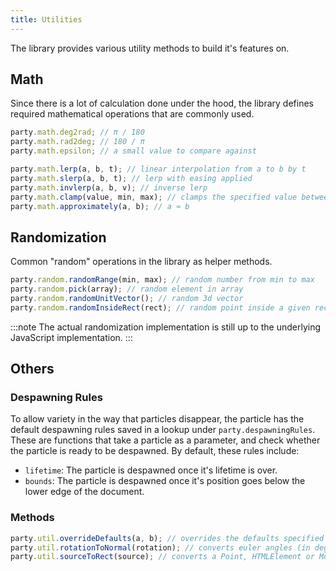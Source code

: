 ```yaml
---
title: Utilities
---
```


The library provides various utility methods to build it's features on.

## Math

Since there is a lot of calculation done under the hood, the library defines required mathematical operations that are commonly used.

```ts
party.math.deg2rad; // π / 180
party.math.rad2deg; // 180 / π
party.math.epsilon; // a small value to compare against

party.math.lerp(a, b, t); // linear interpolation from a to b by t
party.math.slerp(a, b, t); // lerp with easing applied
party.math.invlerp(a, b, v); // inverse lerp
party.math.clamp(value, min, max); // clamps the specified value between min and max
party.math.approximately(a, b); // a ≈ b
```

## Randomization

Common "random" operations in the library as helper methods.

```ts
party.random.randomRange(min, max); // random number from min to max
party.random.pick(array); // random element in array
party.random.randomUnitVector(); // random 3d vector
party.random.randomInsideRect(rect); // random point inside a given rectangle
```

:::note
The actual randomization implementation is still up to the underlying JavaScript implementation.
:::

## Others

### Despawning Rules

To allow variety in the way that particles disappear, the particle has the default despawning rules saved in a lookup under `party.despawningRules`. These are functions that take a particle as a parameter, and check whether the particle is ready to be despawned. By default, these rules include:

-   `lifetime`: The particle is despawned once it's lifetime is over.
-   `bounds`: The particle is despawned once it's position goes below the lower edge of the document.

### Methods

```ts
party.util.overrideDefaults(a, b); // overrides the defaults specified in A with the partial object B.
party.util.rotationToNormal(rotation); // converts euler angles (in degrees) to a normal vector.
party.util.sourceToRect(source); // converts a Point, HTMLElement or MouseEvent to a rect.
```
